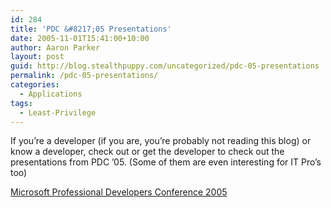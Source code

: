 ```yaml
---
id: 284
title: 'PDC &#8217;05 Presentations'
date: 2005-11-01T15:41:00+10:00
author: Aaron Parker
layout: post
guid: http://blog.stealthpuppy.com/uncategorized/pdc-05-presentations
permalink: /pdc-05-presentations/
categories:
  - Applications
tags:
  - Least-Privilege
---
```

If you&#8217;re a developer (if you are, you&#8217;re probably not reading this blog) or know a developer, check out or get the developer to check out the presentations from PDC &#8217;05. (Some of them are even interesting for IT Pro&#8217;s too)

<p dir="ltr">
  <a href="http://microsoft.sitestream.com/PDC05/">Microsoft Professional Developers Conference 2005</a>
</p>